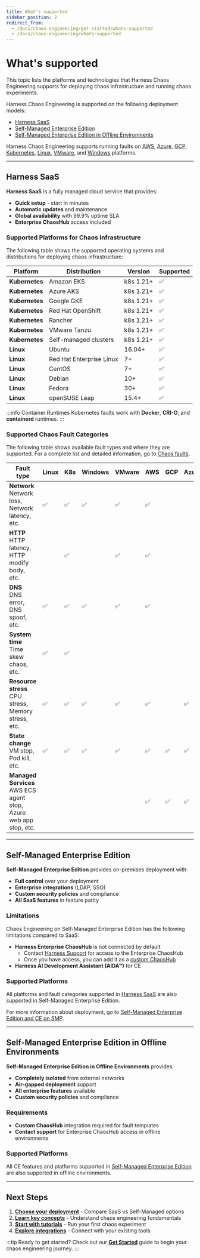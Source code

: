 ```yaml
---
title: What's supported
sidebar_position: 2
redirect_from:
  - /docs/chaos-engineering/get-started/whats-supported
  - /docs/chaos-engineering/whats-supported
---
```


# What's supported

This topic lists the platforms and technologies that Harness Chaos Engineering supports for deploying chaos infrastructure and running chaos experiments.

Harness Chaos Engineering is supported on the following deployment models:
- [Harness SaaS](#harness-saas)
- [Self-Managed Enterprise Edition](#self-managed-enterprise-edition)
- [Self-Managed Enterprise Edition in Offline Environments](#self-managed-enterprise-edition-in-offline-environments)

Harness Chaos Engineering supports running faults on [AWS](/docs/chaos-engineering/use-harness-ce/chaos-faults/aws/), [Azure](/docs/chaos-engineering/use-harness-ce/chaos-faults/azure/), [GCP](/docs/chaos-engineering/use-harness-ce/chaos-faults/gcp/), [Kubernetes](/docs/chaos-engineering/use-harness-ce/chaos-faults/kubernetes/), [Linux](/docs/chaos-engineering/use-harness-ce/chaos-faults/linux/), [VMware](/docs/chaos-engineering/use-harness-ce/chaos-faults/vmware/), and [Windows](/docs/chaos-engineering/use-harness-ce/chaos-faults/windows/) platforms.

---

## Harness SaaS

**Harness SaaS** is a fully managed cloud service that provides:
- **Quick setup** - start in minutes
- **Automatic updates** and maintenance
- **Global availability** with 99.9% uptime SLA
- **Enterprise ChaosHub** access included

### Supported Platforms for Chaos Infrastructure

The following table shows the supported operating systems and distributions for deploying chaos infrastructure:

| Platform | Distribution | Version | Supported |
|----------|-------------|---------|----------|
| **Kubernetes** | Amazon EKS | k8s 1.21+ | ✅ |
| **Kubernetes** | Azure AKS | k8s 1.21+ | ✅ |
| **Kubernetes** | Google GKE | k8s 1.21+ | ✅ |
| **Kubernetes** | Red Hat OpenShift | k8s 1.21+ | ✅ |
| **Kubernetes** | Rancher | k8s 1.21+ | ✅ |
| **Kubernetes** | VMware Tanzu | k8s 1.21+ | ✅ |
| **Kubernetes** | Self-managed clusters | k8s 1.21+ | ✅ |
| **Linux** | Ubuntu | 16.04+ | ✅ |
| **Linux** | Red Hat Enterprise Linux | 7+ | ✅ |
| **Linux** | CentOS | 7+ | ✅ |
| **Linux** | Debian | 10+ | ✅ |
| **Linux** | Fedora | 30+ | ✅ |
| **Linux** | openSUSE Leap | 15.4+ | ✅ |

:::info Container Runtimes
Kubernetes faults work with **Docker**, **CRI-O**, and **containerd** runtimes.
:::

### Supported Chaos Fault Categories

The following table shows available fault types and where they are supported. For a complete list and detailed information, go to [Chaos faults](/docs/chaos-engineering/use-harness-ce/chaos-faults/).

| Fault type | Linux | K8s | Windows | VMware | AWS | GCP | Azure |
|------------|-------|-----|---------|--------|-----|-----|-------|
| **Network**<br />Network loss, Network latency, etc. | ✅ | ✅ | ✅ | ✅ | ✅ | | |
| **HTTP**<br />HTTP latency, HTTP modify body, etc. | | ✅ | | ✅ | ✅ | | |
| **DNS**<br />DNS error, DNS spoof, etc. | ✅ | ✅ | ✅ | ✅ | ✅ | | |
| **System time**<br />Time skew chaos, etc. | ✅ | ✅ | | | | | |
| **Resource stress**<br />CPU stress, Memory stress, etc. | ✅ | ✅ | ✅ | ✅ | ✅ | | ✅ |
| **State change**<br />VM stop, Pod kill, etc. | ✅ | ✅ | ✅ | ✅ | ✅ | ✅ | ✅ |
| **Managed Services**<br />AWS ECS agent stop, Azure web app stop, etc. | | | | | ✅ | ✅ | ✅ |

---

## Self-Managed Enterprise Edition

**Self-Managed Enterprise Edition** provides on-premises deployment with:
- **Full control** over your deployment
- **Enterprise integrations** (LDAP, SSO)
- **Custom security policies** and compliance
- **All SaaS features** in feature parity

### Limitations

Chaos Engineering on Self-Managed Enterprise Edition has the following limitations compared to SaaS:
- **Harness Enterprise ChaosHub** is not connected by default
  - Contact [Harness Support](mailto:support@harness.io) for access to the Enterprise ChaosHub
  - Once you have access, you can add it as a [custom ChaosHub](/docs/chaos-engineering/use-harness-ce/chaoshubs/)
- **Harness AI Development Assistant (AIDA™)** for CE

### Supported Platforms

All platforms and fault categories supported in [Harness SaaS](#harness-saas) are also supported in Self-Managed Enterprise Edition.

For more information about deployment, go to [Self-Managed Enterprise Edition and CE on SMP](/docs/chaos-engineering/getting-started/smp/).

---

## Self-Managed Enterprise Edition in Offline Environments

**Self-Managed Enterprise Edition in Offline Environments** provides:
- **Completely isolated** from external networks
- **Air-gapped deployment** support
- **All enterprise features** available
- **Custom security policies** and compliance

### Requirements

- **Custom ChaosHub** integration required for fault templates
- **Contact support** for Enterprise ChaosHub access in offline environments

### Supported Platforms

All CE features and platforms supported in [Self-Managed Enterprise Edition](#self-managed-enterprise-edition) are also supported in offline environments.

---

## Next Steps

1. **[Choose your deployment](./on-premise-vs-saas)** - Compare SaaS vs Self-Managed options
2. **[Learn key concepts](./key-concepts)** - Understand chaos engineering fundamentals
3. **[Start with tutorials](./tutorials)** - Run your first chaos experiment
4. **[Explore integrations](./integrations/cicd/jenkins)** - Connect with your existing tools

:::tip Ready to get started?
Check out our **[Get Started](./get-started)** guide to begin your chaos engineering journey.
:::
